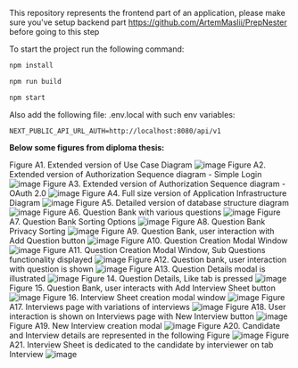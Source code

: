 This repository represents the frontend part of an application, please make sure you've setup backend part https://github.com/ArtemMaslii/PrepNester before going to this step

To start the project run the following command:

```bash
npm install

npm run build

npm start
```

Also add the following file: .env.local
with such env variables:

```env
NEXT_PUBLIC_API_URL_AUTH=http://localhost:8080/api/v1
```

**Below some figures from diploma thesis:**

Figure A1. Extended version of Use Case Diagram
![image](https://github.com/user-attachments/assets/40335921-3f03-4c85-814e-bf5480e12fbf)
Figure A2. Extended version of Authorization Sequence diagram - Simple Login
![image](https://github.com/user-attachments/assets/6163a4de-23e3-4a80-873b-3244d18b7e20)
Figure A3. Extended version of Authorization Sequence diagram - OAuth 2.0
![image](https://github.com/user-attachments/assets/72766909-ddd7-4cc3-86a7-78286d082b25)
Figure A4. Full size version of Application Infrastructure Diagram
![image](https://github.com/user-attachments/assets/7e831e5f-1d87-41e8-b3a6-5ff72ce7829b)
Figure A5. Detailed version of database structure diagram
![image](https://github.com/user-attachments/assets/ef38c83b-8232-4363-8a4f-5946584c3ac0)
Figure A6. Question Bank with various questions
![image](https://github.com/user-attachments/assets/aa99a2e9-e261-4397-9afe-fe75c896a81d)
Figure A7. Question Bank Sorting Options
![image](https://github.com/user-attachments/assets/c91404c4-ba1b-4ade-824f-28cb2fa5e59f)
Figure A8. Question Bank Privacy Sorting
![image](https://github.com/user-attachments/assets/06802ba5-3486-4262-9db0-c223f2fa0163)
Figure A9. Question Bank, user interaction with Add Question button
![image](https://github.com/user-attachments/assets/30b25346-bee5-409f-83b8-264184f5fbfe)
Figure A10. Question Creation Modal Window
![image](https://github.com/user-attachments/assets/7aea9ece-52ff-4152-9eac-ff38f3118da8)
Figure A11. Question Creation Modal Window, Sub Questions functionality displayed
![image](https://github.com/user-attachments/assets/4a7f0b68-304f-4ca2-a66c-fa94b3237c6a)
Figure A12. Question bank, user interaction with question is shown
![image](https://github.com/user-attachments/assets/b5d48d63-a5c3-40f4-bb4e-f5a82228ad8a)
Figure A13. Question Details modal is illustrated
![image](https://github.com/user-attachments/assets/da909247-98c2-4fae-b385-cda13a8be3cb)
Figure 14. Question Details, Like tab is pressed
![image](https://github.com/user-attachments/assets/be696fc7-2f7f-4db3-8aa9-a2bd1ad86d58)
Figure 15. Question Bank, user interacts with Add Interview Sheet button
![image](https://github.com/user-attachments/assets/91cac2eb-bdb3-4b7a-9db0-22eb8f6d449d)
Figure 16. Interview Sheet creation modal window
![image](https://github.com/user-attachments/assets/560b28be-6027-447f-8783-5ce08c70f7be)
Figure A17. Interviews page with variations of interviews
![image](https://github.com/user-attachments/assets/fde0b10e-ab1e-48b6-94ba-e6c16dacb381)
Figure A18. User interaction is shown on Interviews page with New Interview button
![image](https://github.com/user-attachments/assets/bdace0ac-7a25-4873-a95f-a6b145e9431e)
Figure A19. New Interview creation modal
![image](https://github.com/user-attachments/assets/ff865b75-db1d-4119-b89a-afc23786c97d)
Figure A20. Candidate and Interview details are represented in the following Figure
![image](https://github.com/user-attachments/assets/9a8571d5-7e2e-4068-a769-6208c7788476)
Figure A21. Interview Sheet is dedicated to the candidate by interviewer on tab Interview
![image](https://github.com/user-attachments/assets/90bcd524-86fa-4135-9785-01fc9cdfee66)
